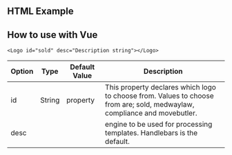 ## HTML Example

## How to use with Vue

```
<Logo id="sold" desc="Description string"></Logo>
```

| Option | Type | Default Value | Description |
| ------ | ---- | ------------- | ----------- |
| id | String | property | This property declares which logo to choose from. Values to choose from are; sold, medwaylaw, compliance and movebutler. |
| desc  | | | engine to be used for processing templates. Handlebars is the default. |